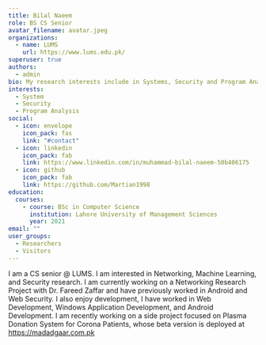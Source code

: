 ```yaml
---
title: Bilal Naeem
role: BS CS Senior
avatar_filename: avatar.jpeg
organizations:
  - name: LUMS
    url: https://www.lums.edu.pk/
superuser: true
authors:
  - admin
bio: My research interests include in Systems, Security and Program Analysis.
interests:
  - System
  - Security
  - Program Analysis
social:
  - icon: envelope
    icon_pack: fas
    link: "#contact"
  - icon: linkedin
    icon_pack: fab
    link: https://www.linkedin.com/in/muhammad-bilal-naeem-50b406175
  - icon: github
    icon_pack: fab
    link: https://github.com/Martian1998
education:
  courses:
    - course: BSc in Computer Science
      institution: Lahore University of Management Sciences
      year: 2021
email: ""
user_groups:
  - Researchers
  - Visitors
---
```

I am a CS  senior @ LUMS. I am interested in  Networking, Machine Learning, and Security research. I am currently working on a Networking Research Project with Dr. Fareed Zaffar and have previously worked in Android and Web Security. I also enjoy development, I have worked in Web Development, Windows Application Development, and Android Development. I am recently working on a side project focused on Plasma Donation System for Corona Patients, whose beta version is deployed at [](https://madagaar-fba66.web.app/)<https://madadgaar.com.pk>
